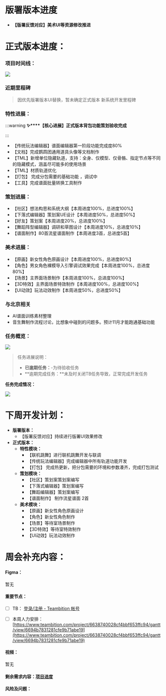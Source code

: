 # 版署版本进度
+ **【版署反馈对应】美术UI等资源修改推进**

# 正式版本进度：
### 项目时间线：
![](https://cdn.nlark.com/yuque/0/2024/png/12926950/1721990606810-9647d188-492a-479a-aaa6-7243f3969aa7.png)

### 近期里程碑
> 因优先版署版本UI替换，暂未确定正式版本 新系统开发里程碑
>

### 特性进展：
:::warning
**✨****【核心进展】正式版本背包功能策划验收完成**

:::

+ 【传统玩法编辑器】谱面编辑器第一阶段功能完成度80%
+ 【文档】完成鹦鹉团通用道具头像等文档制作
+ 【TML】新增单位隐藏轨道，支持：全身、仅模型、仅骨骼、指定节点等不同的隐藏模式，涵盖尽可能多的使用场景
+ 【TML】材质轨道优化
+ 【打包】 完成分包需要的基础功能 ，调试中
+ 【工具】完成谱面批量转换工具制作



### 策划进展：
+  【社区】想法构思和系统大纲【本周进度100%，总进度100%】                        
+ 【下落式编辑器】策划案UE设计【本周进度50%，总进度50%】                        
+ 【好友】策划案【本周进度20%，总进度100%】                        
+ 【舞蹈阵型编辑器】调研和草图设计【本周进度10%，总进度10%】                        
+ 【谱面制作】80首流星谱面制作【本周进度3首，总进度5首】                          

### 美术进展：
+ 【原画】新女性角色原画设计【本周进度100%，总进度80%】                        
+ 【角色】男女角色裸模导入引擎调试效果完成【本周进度100%，总进度80%】                        
+ 【场景】主界面场景制作【本周进度100%，总进度100%】                        
+ 【3D特效】主界面场景特效制作【本周进度100%，总进度100%】                        
+ 【UI动效】玩法动效制作【本周进度50%，总进度50%】   

###  与北京相关                       
+  AI谱面训练素材整理                        
+ 音生舞制作流程讨论，比想象中碰到的问题多。预计11月才能跑通基础功能    

### 任务概览：
![](https://cdn.nlark.com/yuque/0/2024/png/12926950/1726308351109-73bd86d3-79d7-4e12-a70a-35aaf085f06d.png)

> 任务进展说明：
>
> + **已逾期任务：**-为待验收任务
> + **逾期完成任务：**未及时关闭TB任务导致，正常完成开发任务
>

**任务完成情况：**

![](https://cdn.nlark.com/yuque/0/2024/png/12926950/1726308364515-e656c527-0e68-4fa9-9533-b47b7abe4bf7.png)

# 下周开发计划：
+ **版署版本：**
    -  【版署反馈对应】持续进行版署UI效果修改          
+ **正式版本：**
    - **特性模块：**
        * 【联机跳舞】进行联机跳舞开发与联调
        * 【传统玩法编辑器】完成编辑器中所有轨道功能开发
        * 【打包】 完成热更新，把分包需要的环境和参数凑齐，完成打包测试  
    - **策划模块：**
        * 【社区】策划案策划案编写                        
        * 【下落式编辑器】策划案编写                        
        * 【舞蹈编辑器】策划案编写                        
        * 【谱面制作】 制作流星谱面 2首              
    - **美术模块：**
        * 【原画】新女性角色原画设计                        
        * 【角色】新女性角色制作                        
        * 【场景】等待室场景制作                        
        * 【3D特效】等待室特效制作                        
        * 【UI动效】玩法动效制作                                     

# 周会补充内容：
#### Figma：
暂无

#### 重要节点：
- [ ] TB：  [登录/注册 - Teambition 帐号](https://www.teambition.com/plugin/calendar)



- [ ] 本周人力安排：[https://www.teambition.com/project/6638740028cf4bbf653ffc94/gantt/view/6694b7831281cfe9b71abe19](https://www.teambition.com/project/6638740028cf4bbf653ffc94/gantt/view/6694b7831281cfe9b71abe19)

#### 视频：
暂无

#### 剩余需求内容：[项目进度](https://snh48group.yuque.com/qim4en/cqb2hd/imwreymm116lreux#K3dE)
#### 风险及问题：


